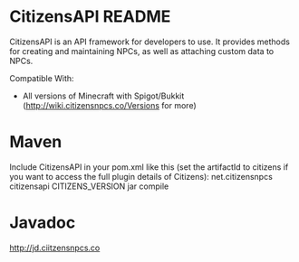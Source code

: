 CitizensAPI README
==================
CitizensAPI is an API framework for developers to use. It provides methods for creating and maintaining NPCs, as well as attaching custom data to NPCs.

Compatible With:
- All versions of Minecraft with Spigot/Bukkit (http://wiki.citizensnpcs.co/Versions for more)

Maven
=====
Include CitizensAPI in your pom.xml like this (set the artifactId to citizens if you want to access the full plugin details of Citizens):
<dependency>
	<groupId>net.citizensnpcs</groupId>
	<artifactId>citizensapi</artifactId>
	<version>CITIZENS_VERSION</version>
	<type>jar</type>
	<scope>compile</scope>
</dependency>

Javadoc
=======
http://jd.ciitzensnpcs.co
